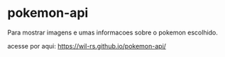 # pokemon-api
Para mostrar imagens e umas informacoes sobre o pokemon escolhido.

acesse por aqui: https://wil-rs.github.io/pokemon-api/
